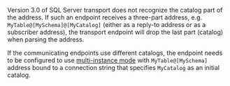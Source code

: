 Version 3.0 of SQL Server transport does not recognize the catalog part of the address. If such an endpoint receives a three-part address, e.g. `MyTable@[MySchema]@[MyCatalog]` (either as a reply-to address or as a subscriber address), the transport endpoint will drop the last part (catalog) when parsing the address.

If the communicating endpoints use different catalogs, the endpoint needs to be configured to use [multi-instance mode](/transports/sql/deployment-options.md?version=SqlTransportLegacySystemClient_3#multi-instance) with `MyTable@[MySchema]` address bound to a connection string that specifies `MyCatalog` as an initial catalog.
